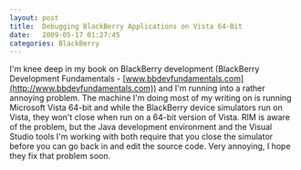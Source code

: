 ```yaml
---
layout: post
title:  Debugging BlackBerry Applications on Vista 64-Bit
date:   2009-05-17 01:27:45
categories: BlackBerry
---
```

I'm knee deep in my book on BlackBerry development (BlackBerry Development Fundamentals - [www.bbdevfundamentals.com](http://www.bbdevfundamentals.com)) and I'm running into a rather annoying problem. The machine I'm doing most of my writing on is running Microsoft Vista 64-bit and while the BlackBerry device simulators run on Vista, they won't close when run on a 64-bit version of Vista. RIM is aware of the problem, but the Java development environment and the Visual Studio tools I'm working with both require that you close the simulator before you can go back in and edit the source code. Very annoying, I hope they fix that problem soon.